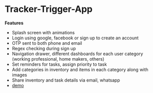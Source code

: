 # Tracker-Trigger-App
**Features**
* Splash screen with animations
* Login using google, facebook or sign up to create an account
* OTP sent to both phone and email
* Regex checking during sign up
* Navigation drawer, different dashboards for each user category (working professional, home makers, others)
* Set reminders for tasks, assign priority to task
* Add categories in inventory and items in each category along with images
* Share inventory and task details via email, whatsapp
* [demo](https://github.com/durba-s/Tracker-Trigger-App/blob/master/Demo.pdf)
